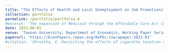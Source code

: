 ```yaml
---
title: "The Effects of Health and Local Unemployment on Job Promotions"
collection: portfolio
permalink: /portfolio/portfolio-4
#excerpt: 'The expansion of Medicaid through the Affordable Care Act (ACA-Medicaid) has sparked debates on its impact on local labor markets. This study delves into the heterogeneous im- pacts of ACA-Medicaid expansion on insurance and labor market outcomes in the American South.'
date: 2023-06-01
venue: 'Towson University, Department of Economics, Working Paper Series'
paperurl: 'https://EconPapers.repec.org/RePEc:tow:wpaper:2023-03'
#citation: 'Shrestha, V. Revisiting the effects of cigarette taxation on smoking outcomes. Empirical Economics (2024). https://doi.org/10.1007/s00181-024-02674-0.'
---
```

